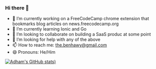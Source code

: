 ### Hi there 👋

- 🔭 I’m currently working on a FreeCodeCamp chrome extension that bookmarks blog articles on news.freecodecamp.org
- 🌱 I’m currently learning Ionic and Go
- 👯 I’m looking to collaborate on building a SaaS produc at some point
- 🤔 I’m looking for help with any of the above
- 📫 How to reach me: the.benhawy@gmail.com
- 😄 Pronouns: He/Him

[![Adham's GitHub stats](https://github-readme-stats.vercel.app/api?username=banhawy&show_icons=true&theme=react))](https://github.com/anuraghazra/github-readme-stats)


<!--
**Banhawy/banhawy** is a ✨ _special_ ✨ repository because its `README.md` (this file) appears on your GitHub profile.

Here are some ideas to get you started:

- 🔭 I’m currently working on a FreeCodeCamp chrome extension that bookmarks blog articles on news.freecodecamp.org
- 🌱 I’m currently learning Ionic and Go
- 👯 I’m looking to collaborate on building a SaaS product 
- 🤔 I’m looking for help with any of the above
- 💬 Ask me about ...
- 📫 How to reach me: the.benhawy@gmail.com
- 😄 Pronouns: He/Him
- ⚡ Fun fact: ...
-->
